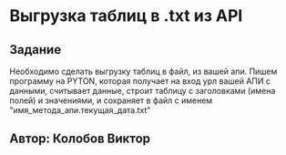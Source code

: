 # Выгрузка таблиц в .txt из API

## Задание
Необходимо сделать выгрузку таблиц в файл, из вашей апи. Пишем программу на PYTON, которая получает на вход урл вашей АПИ с данными, считывает данные, строит таблицу с заголовками (имена полей) и значениями, и сохраняет в файл с именем "имя_метода_апи.текущая_дата.txt"

## Автор: Колобов Виктор

